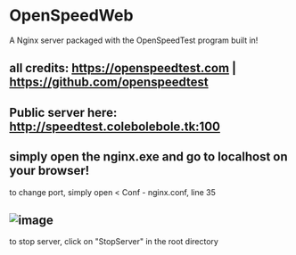 # OpenSpeedWeb
A Nginx server packaged with the OpenSpeedTest program built in!

all credits: https://openspeedtest.com | https://github.com/openspeedtest
-
Public server here: http://speedtest.colebolebole.tk:100
-
simply open the nginx.exe and go to localhost on your browser!
-
to change port, simply open < Conf - nginx.conf, line 35

![image](https://user-images.githubusercontent.com/88512222/215025420-386063df-a821-481d-aa25-774b891be2be.png)
-
to stop server, click on "StopServer" in the root directory
